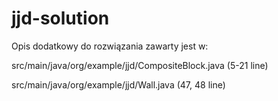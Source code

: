 # jjd-solution
Opis dodatkowy do rozwiązania zawarty jest w:

src/main/java/org/example/jjd/CompositeBlock.java (5-21 line)

src/main/java/org/example/jjd/Wall.java (47, 48 line)
